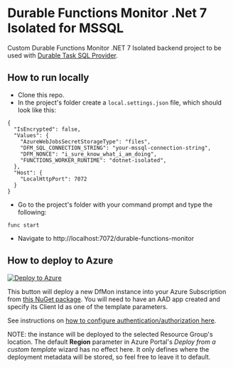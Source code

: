 # Durable Functions Monitor .Net 7 Isolated for MSSQL

Custom Durable Functions Monitor .NET 7 Isolated backend project to be used with [Durable Task SQL Provider](https://microsoft.github.io/durabletask-mssql/#/).

## How to run locally

* Clone this repo.
* In the project's folder create a `local.settings.json` file, which should look like this:

```
{
  "IsEncrypted": false,
  "Values": {
    "AzureWebJobsSecretStorageType": "files",
    "DFM_SQL_CONNECTION_STRING": "your-mssql-connection-string",
    "DFM_NONCE": "i_sure_know_what_i_am_doing",
    "FUNCTIONS_WORKER_RUNTIME": "dotnet-isolated",
  },
  "Host": {
    "LocalHttpPort": 7072
  }
}
```

* Go to the project's folder with your command prompt and type the following:

```
func start
```

* Navigate to http://localhost:7072/durable-functions-monitor


## How to deploy to Azure

[![Deploy to Azure](https://aka.ms/deploytoazurebutton)](https://portal.azure.com/#create/Microsoft.Template/uri/https%3A%2F%2Fraw.githubusercontent.com%2Fmicrosoft%2FDurableFunctionsMonitor%2Fmain%2Fcustom-backends%2FdotnetIsolated-mssql%2Farm-template.json) 

This button will deploy a new DfMon instance into your Azure Subscription from [this NuGet package](https://www.nuget.org/packages/DurableFunctionsMonitor.DotNetIsolated.MsSql/). You will need to have an AAD app created and specify its Client Id as one of the template parameters. 

See instructions on [how to configure authentication/authorization here](How-to-configure-authentication).

NOTE: the instance will be deployed to the selected Resource Group's location. The default **Region** parameter in Azure Portal's *Deploy from a custom template* wizard has no effect here. It only defines where the deployment metadata will be stored, so feel free to leave it to default.


